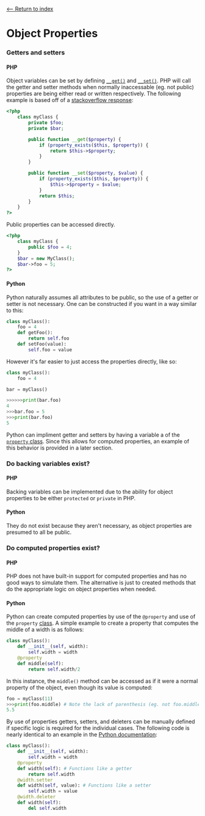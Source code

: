 [<-- Return to index](../README.md)
# Object Properties

### Getters and setters
#### PHP
Object variables can be set by defining [`__get()`](http://us1.php.net/manual/en/language.oop5.overloading.php#object.get) and [`__set()`](http://us1.php.net/manual/en/language.oop5.overloading.php#object.set). PHP will call the getter and setter methods when normally inaccessable (eg. not public) properties are being either read or written respectively. The following example is based off of a [stackoverflow response](https://stackoverflow.com/questions/4478661/getter-and-setter):
```php
<?php
    class myClass {
        private $foo;
        private $bar;

        public function __get($property) {
            if (property_exists($this, $property)) {
                return $this->$property;
            }
        }

        public function __set($property, $value) {
            if (property_exists($this, $property)) {
                $this->$property = $value;
            }
            return $this;
        }
    }
?>
```
Public properties can be accessed directly.
```php
<?php
    class myClass {
        public $foo = 4;
    }
    $bar = new MyClass();
    $bar->foo = 5;
?>
```
#### Python
Python naturally assumes all attributes to be public, so the use of a getter or setter is not necessary. One can be constructed if you want in a way similar to this:
```python
class myClass():
    foo = 4
    def getFoo():
        return self.foo
    def setFoo(value):
        self.foo = value
```
However it's far easier to just access the properties directly, like so:
```python
class myClass():
    foo = 4

bar = myClass()

>>>>>>print(bar.foo)
4
>>>bar.foo = 5
>>>print(bar.foo)
5
```
Python can impliment getter and setters by having a variable a of the [`property` class](https://docs.python.org/3/library/functions.html#property). Since this allows for computed properties, an example of this behavior is provided in a later section.

### Do backing variables exist?
#### PHP
Backing variables can be implemented due to the ability for object properties to be either `protected` or `private` in PHP. 
#### Python
They do not exist because they aren't necessary, as object properties are presumed to all be public.

### Do computed properties exist?
#### PHP
PHP does not have built-in support for computed properties and has no good ways to simulate them. The alternative is just to created methods that do the appropriate logic on object properties when needed.
#### Python
Python can create computed properties by use of the `@property` and use of the `property` [class](https://docs.python.org/3/library/functions.html#property).  A simple example to create a property that computes the middle of a width is as follows:
```python
class myClass():
    def __init__(self, width):
        self.width = width
    @property
    def middle(self):
        return self.width/2
```
In this instance, the `middle()` method can be accessed as if it were a normal property of the object, even though its value is computed:
```python
foo = myClass(11)
>>>print(foo.middle) # Note the lack of parenthesis (eg. not foo.middle())
5.5
```
By use of properties getters, setters, and deleters can be manually defined if specific logic is required for the individual cases. The following code is nearly identical to an example in the [Python documentation](https://docs.python.org/3/library/functions.html#property):
```python
class myClass():
    def __init__(self, width):
        self.width = width
    @property
    def width(self): # Functions like a getter
        return self.width
    @width.setter
    def width(self, value): # Functions like a setter
        self.width = value
    @width.deleter
    def width(self):
        del self.width
```
